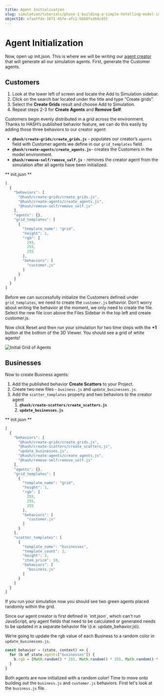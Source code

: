 ```yaml
---
title: Agent Initialization
slug: simulation/tutorials/phase-1-building-a-simple-hotelling-model-in-2d/initialization
objectId: efaaffde-1671-45fe-afc1-bb68fa364cd3}
---
```


# Agent Initialization

Now, open up init.json. This is where we will be writing our [agent creator](/docs/simulation/creating-simulations/anatomy-of-an-agent/initial-state) that will generate all our simulation agents. First, generate the Customer agents.

## Customers

1. Look at the lower left of screen and locate the Add to Simulation sidebar. 
2. Click on the search bar located under the title and type “Create grids”.
3. Select the **Create Grids** result and choose Add to Simulation.
4. Repeat steps 2-3 for **Create Agents** and **Remove Self**.

Customers begin evenly distributed in a grid across the environment. Thanks to HASH’s published behavior feature, we can do this easily by adding those three behaviors to our creator agent:

* **`@hash/create-grids/create_grids.js`** - populates our creator’s `agents` field with Customer agents we define in our `grid_templates` field. 
* **`@hash/create-agents/create_agents.js`**- creates the Customers in the model environment.
* **`@hash/remove-self/remove_self.js`** - removes the creator agent from the simulation after all agents have been initialized.

** init.json **

```javascript
[
  {
    "behaviors": [
      "@hash/create-grids/create_grids.js",
      "@hash/create-agents/create_agents.js",
      "@hash/remove-self/remove_self.js"
    ],
    "agents": {},
    "grid_templates": [
      {
        "template_name": "grid",
        "height": 1,
        "rgb": [
          255,
          255,
          255
        ],
        "behaviors": [
          "customer.js"
        ]
      }
    ]
  }
]
```


Before we can successfully initialize the Customers defined under `grid_templates`, we need to create the `customer.js` behavior. Don’t worry about writing the behavior at the moment, we only need to create the file. Select the new file icon above the Files Sidebar in the top left and create customer.js.

Now click Reset and then run your simulation for two time steps with the **+1** button at the bottom of the 3D Viewer. You should see a grid of white agents!

![Initial Grid of Agents](https://cdn-us1.hash.ai/site/docs/screen-shot-2020-12-17-at-10.38.46-am.png)

## Businesses

Now to create Business agents:

1. Add the published behavior **Create Scatters** to your Project.
2. Create two new files - `business.js` and `update_businesses.js`.
3. Add the `scatter_templates` property and two behaviors to the creator agent
   1. **`@hash/create-scatters/create_scatters.js`**
   2. **`update_businesses.js`**

** init.json **

```javascript
[
  {
    "behaviors": [
      "@hash/create-grids/create_grids.js",
      "@hash/create-scatters/create_scatters.js",
      "update_businesses.js",
      "@hash/create-agents/create_agents.js",
      "@hash/remove-self/remove_self.js"
    ],
    "agents": {},
    "grid_templates": [
      {
        "template_name": "grid",
        "height": 1,
        "rgb": [
          255,
          255,
          255
        ],
        "behaviors": [
          "customer.js"
        ]
      }
    ],
    "scatter_templates": [
      {
        "template_name": "businesses",
        "template_count": 2,
        "height": 3,
        "item_price": 10,
        "behaviors": [
          "business.js"
        ]
      }
    ]
  }
]
```


If you run your simulation now you should see two green agents placed randomly within the grid.

<Hint style="info">
Since our agent creator is first defined in `init.json`, which can't run JavaScript, any agent fields that need to be calculated or generated needs to be updated in a separate behavior file \(i.e. update_behavior.js\).
</Hint>

We’re going to update the rgb value of each Business to a random color in `update_businesses.js`.

<Tabs>
<Tab title="update_businesses.js" >

```javascript
const behavior = (state, context) => {
  for (b of state.agents["businesses"]) {
    b.rgb = [Math.random() * 255, Math.random() * 255, Math.random() * 255];
  }
}
```
</Tab>
</Tabs>

Both agents are now initialized with a random color! Time to move onto building out the `business.js` and `customer.js` behaviors. First let's look at the `business.js` file.

